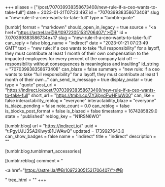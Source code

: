 +++
aliases = ["/post/707039938358673408/new-rule-if-a-ceo-wants-to-take-full"]
date = 2023-01-21T07:23:49Z
id = "707039938358673408"
slug = "new-rule-if-a-ceo-wants-to-take-full"
type = "tumblr-quote"

[tumblr]
format = "markdown"
should_open_in_legacy = true
source = "<a href=\"https://astrel.la/@B/109723051531706407\">@B</a>"
id = 7.070399383586734e+17
slug = "new-rule-if-a-ceo-wants-to-take-full"
can_reply = false
blog_name = "indirect"
date = "2023-01-21 07:23:49 GMT"
text = "new rule: if a ceo wants to take “full responsibility” for a layoff, they must contribute at least 1 month of their own compensation to the impacted employees for every percent of the company laid off — responsibility without consequences is meaningless and insulting"
id_string = "707039938358673408"
can_blaze = false
summary = "new rule: if a ceo wants to take “full responsibility” for a layoff, they must contribute at least 1 month of their own..."
can_send_in_message = true
display_avatar = true
type = "quote"
post_url = "https://indirect.io/post/707039938358673408/new-rule-if-a-ceo-wants-to-take-full"
short_url = "https://tmblr.co/ZY3jbydFwHFluW00"
can_like = false
interactability_reblog = "everyone"
interactability_blaze = "everyone"
is_blaze_pending = false
note_count = 0.0
can_reblog = false
is_blocks_post_format = false
is_blazed = false
timestamp = 1674285829.0
state = "published"
reblog_key = "N1RSN6WO"

[tumblr.blog]
url = "https://indirect.io/"
uuid = "t:PgyUJU3SA2Klwyt81UWAwQ"
updated = 1739927643.0
can_show_badges = false
name = "indirect"
title = "indirect"
description = ""

[tumblr.blog.tumblrmart_accessories]

[tumblr.reblog]
comment = "<p><a href=\"https://astrel.la/@B/109723051531706407\">@B</a></p>"
tree_html = ""
+++

